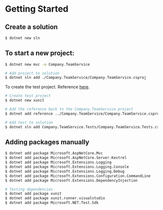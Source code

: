 # Getting Started

## Create a solution

```bash
$ dotnet new sln
```

## To start a new project:

```bash
$ dotnet new mvc -o Company.TeamService

# Add project to solution
$ dotnet sln add ./Company.TeamService/Company.TeamService.csproj
```


To create the test project. Reference [here](https://docs.microsoft.com/en-us/dotnet/core/testing/unit-testing-with-dotnet-test).

```bash
# Create test project
$ dotnet new xunit

# Add the reference back to the Company.TeamService project
$ dotnet add reference ../Company.TeamService/Company.TeamService.csproj

# Add test to solution 
$ dotnet sln add Company.TeamService.Tests/Company.TeamService.Tests.csproj
```

## Adding packages manually

```bash
$ dotnet add package Microsoft.AspNetCore.Mvc
$ dotnet add package Microsoft.AspNetCore.Server.Kestrel
$ dotnet add package Microsoft.Extensions.Logging
$ dotnet add package Microsoft.Extensions.Logging.Console
$ dotnet add package Microsoft.Extensions.Logging.Debug
$ dotnet add package Microsoft.Extensions.Configuration.CommandLine
$ dotnet add package Microsoft.Extensions.DependencyInjection

# Testing dependencies
$ dotnet add package xunit
$ dotnet add package xunit.runner.visualstudio
$ dotnet add package Microsoft.NET.Test.Sdk
```